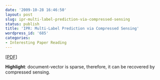 ```yaml
---
date: '2009-10-28 16:46:50'
layout: post
slug: ipr-multi-label-prediction-via-compressed-sensing
status: publish
title: 'IPR: Multi-Label Prediction via Compressed Sensing'
wordpress_id: '685'
categories:
- Interesting Paper Reading
---
```


[[PDF](http://arxiv.org/abs/0902.1284)]

**Highlight**: document-vector is sparse, therefore, it can be recovered by compressed sensing.
